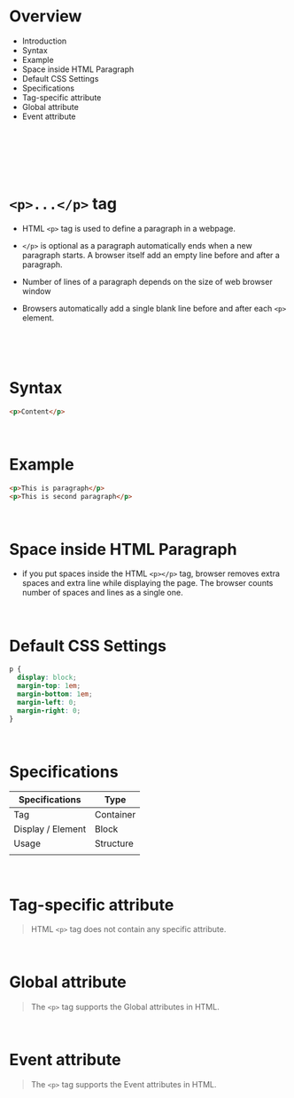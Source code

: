 # Overview

- Introduction
- Syntax
- Example
- Space inside HTML Paragraph
- Default CSS Settings
- Specifications
- Tag-specific attribute
- Global attribute
- Event attribute

&nbsp;

&nbsp;

&nbsp;

# `<p>...</p>` tag

- HTML `<p>` tag is used to define a paragraph in a webpage.


- `</p>` is optional as a paragraph automatically ends when a new paragraph starts. A browser itself add an empty line before and after a paragraph.

- Number of lines of a paragraph depends on the size of web browser window

- Browsers automatically add a single blank line before and after each `<p>` element.

&nbsp;

&nbsp;

# Syntax

```html
<p>Content</p>
```

&nbsp;

# Example

```html
<p>This is paragraph</p>
<p>This is second paragraph</p>
```

&nbsp;

# Space inside HTML Paragraph

- if you put spaces inside the HTML `<p></p>` tag, browser removes extra spaces and extra line while displaying the page. The browser counts number of spaces and lines as a single one.

&nbsp;

# Default CSS Settings

```css
p {
  display: block;
  margin-top: 1em;
  margin-bottom: 1em;
  margin-left: 0;
  margin-right: 0;
}
```

&nbsp;

# Specifications

| Specifications    | Type      |
| ----------------- | --------- |
| Tag               | Container |
| Display / Element | Block     |
| Usage             | Structure |
|                   |           |

&nbsp;

# Tag-specific attribute

> HTML `<p>` tag does not contain any specific attribute.

&nbsp;

# Global attribute

> The `<p>` tag supports the Global attributes in HTML.

&nbsp;

# Event attribute

> The `<p>` tag supports the Event attributes in HTML.
